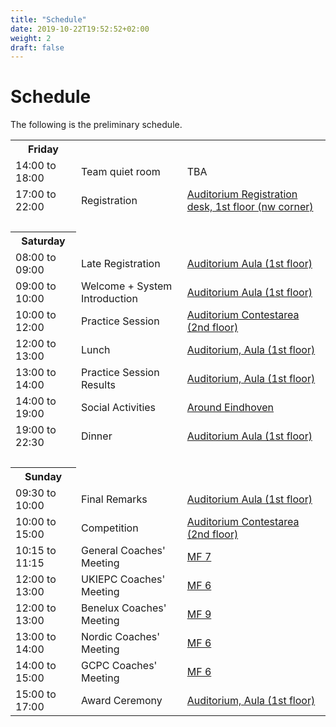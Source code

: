```yaml
---
title: "Schedule"
date: 2019-10-22T19:52:52+02:00
weight: 2
draft: false
---
```

# Schedule
The following is the preliminary schedule.

<table style="width: 100%">
	<th>Friday</th>
	<tr>
		<td>14:00 to 18:00</td>
		<td>Team quiet room</td>
		<td>TBA</td>
	</tr>
	<tr>
		<td>17:00 to 22:00</td>
		<td>Registration</td>
		<td><a href="https://goo.gl/maps/QmQBBtw1bKK2">Auditorium Registration desk, 1st floor (nw corner)</a></td>
	</tr>
	<tr><td colspan=2>&nbsp;</td></tr>
	<th>Saturday</th>
	<tr>
		<td>08:00 to 09:00</td>
		<td>Late Registration</td>
		<td><a href="https://goo.gl/maps/QmQBBtw1bKK2">Auditorium Aula (1st floor)</a></td>
	</tr>
	<tr>
		<td>09:00 to 10:00</td>
		<td>Welcome + System Introduction</td>
		<td><a href="https://goo.gl/maps/QmQBBtw1bKK2">Auditorium Aula (1st floor)</a></td>
	</tr>
	<tr>
		<td>10:00 to 12:00</td>
		<td>Practice Session</td>
		<td><a href="https://goo.gl/maps/QmQBBtw1bKK2">Auditorium Contestarea (2nd floor)</a></td>
	</tr>
	<tr>
		<td>12:00 to 13:00</td>
		<td>Lunch</td>
		<td><a href="https://goo.gl/maps/QmQBBtw1bKK2">Auditorium, Aula (1st floor)</a></td>
	</tr>
	<tr>
		<td>13:00 to 14:00</td>
		<td>Practice Session Results</td>
		<td><a href="https://goo.gl/maps/QmQBBtw1bKK2">Auditorium, Aula (1st floor)</a></td>
	</tr>
	<tr>
		<td>14:00 to 19:00</td>
		<td>Social Activities</td>
		<td><a href="https://goo.gl/maps/QmQBBtw1bKK2">Around Eindhoven</a></td>
	</tr>
	<!-- <tr> -->
		<!-- <td>18:00 to 19:00</td> -->
		<!-- <td>Tech Workshop</td> -->
		<!-- <td><a href="https://goo.gl/maps/QmQBBtw1bKK2">Auditorium, Aula (1st floor)</a></td> -->
	<!-- </tr> -->
	<tr>
		<td>19:00 to 22:30</td>
		<td>Dinner</td>
		<td><a href="https://goo.gl/maps/QmQBBtw1bKK2">Auditorium Aula (1st floor)</a></td>
	</tr>
	<tr><td colspan=2>&nbsp;</td></tr>
	<th>Sunday</th>
	<tr>
		<td>09:30 to 10:00</td>
		<td>Final Remarks</td>
		<td><a href="https://goo.gl/maps/QmQBBtw1bKK2">Auditorium Aula (1st floor)</a></td>
	</tr>
	<tr>
		<td>10:00 to 15:00</td>
		<td>Competition</td>
		<td><a href="https://goo.gl/maps/QmQBBtw1bKK2">Auditorium Contestarea (2nd floor)</a></td>
	</tr>
	<tr>
		<td>10:15 to 11:15</td>
		<td>General Coaches' Meeting</td>
		<td><a href="https://goo.gl/maps/pVGoMNQWqU82">MF 7</a></td>
	</tr>
	<tr>
		<td>12:00 to 13:00</td>
		<td>UKIEPC Coaches' Meeting</td>
		<td><a href="https://goo.gl/maps/pVGoMNQWqU82">MF 6</a></td>
	</tr>
	<tr>
		<td>12:00 to 13:00</td>
		<td>Benelux Coaches' Meeting</td>
		<td><a href="https://goo.gl/maps/pVGoMNQWqU82">MF 9</a></td>
	</tr>
	<tr>
		<td>13:00 to 14:00</td>
		<td>Nordic Coaches' Meeting</td>
		<td><a href="https://goo.gl/maps/pVGoMNQWqU82">MF 6</a></td>
	</tr>
	<tr>
		<td>14:00 to 15:00</td>
		<td>GCPC Coaches' Meeting</td>
		<td><a href="https://goo.gl/maps/pVGoMNQWqU82">MF 6</a></td>
	</tr>
	<tr>
		<td>15:00 to 17:00</td>
		<td>Award Ceremony</td>
		<td><a href="https://goo.gl/maps/QmQBBtw1bKK2">Auditorium, Aula (1st floor)</a></td>
	</tr>
</table>

